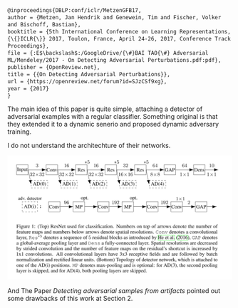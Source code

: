 ```
@inproceedings{DBLP:conf/iclr/MetzenGFB17,
author = {Metzen, Jan Hendrik and Genewein, Tim and Fischer, Volker and Bischoff, Bastian},
booktitle = {5th International Conference on Learning Representations, {\{}ICLR{\}} 2017, Toulon, France, April 24-26, 2017, Conference Track Proceedings},
file = {:E$\backslash$:/GoogleDrive/{\#}BAI TAO{\#} Adversarial ML/Mendeley/2017 - On Detecting Adversarial Perturbations.pdf:pdf},
publisher = {OpenReview.net},
title = {{On Detecting Adversarial Perturbations}},
url = {https://openreview.net/forum?id=SJzCSf9xg},
year = {2017}
}
```

The main idea of this paper is quite simple, attaching a detector of adversarial examples with a regular classifier. Something original is that they extended it to a dynamic senerio and proposed dynamic adversary training. 

I do not understand the architechture of their networks.

![Fig 1](../pics/fig1_MetzenGFB17.png)

And The Paper *Detecting adversarial samples from artifacts* pointed out some drawbacks of this work at Section 2.